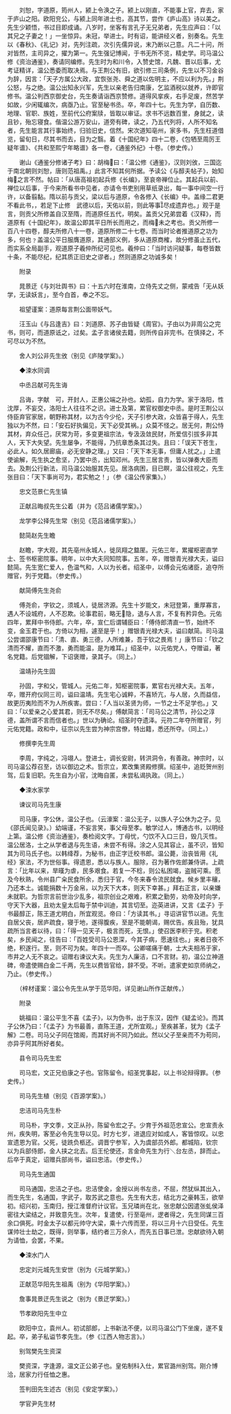 <!-- { "loadSidebar": true } -->
　　刘恕，字道原，筠州人，颍上令涣之子。颍上以刚直，不能事上官，弃去，家于庐山之阳。欧阳兖公，与颍上同年进士也，高其节，尝作《庐山高》诗以美之。先生少颖悟，书过目即成诵。八岁时，坐客有言孔子无兄弟者，先生应声曰：「以其兄之子妻之！」一坐惊异。未冠，举进士。时有诏，能讲经义者，别奏名。先生以《春秋》、《礼记》对，先列注疏，次引先儒异说，末乃断以己意。凡二十问，所对皆然，主司异之，擢为第一。先生强记博闻，于书无所不览，精史学。司马温公修《资治通鉴》，奏请同编修。先生时为和川令，入赞史馆，凡魏、晋以后事，尤考证精详，温公悉委而取决焉。与王荆公有旧，欲引修三司条例，先生以不习金谷为辞，因言：「天子方属公大政，宜恢张尧、舜之道以佐明主，不应以利为先。」荆公怒，与之绝。温公出知永兴军，先生以亲老告归南康，乞监酒税以就养，许即官修书。温公判西京御史台，先生奏请诣西京赞修。道得风挛疾，右手足废，然苦学如故，少闲辄编次，病亟乃止。官至秘书丞。卒，年四十七。先生为学，自历数、地理、官职、族姓，至前代公府案牍，皆取以审证。求书不远数百里，身就之，读且钞，殆忘寝食。偕温公游万安山，道旁有碑，读之，乃五代列将，人所不知名者，先生能言其行事始终，归验旧史，信然。宋次道知亳州，家多书，先生枉道借览，留旬日，尽其书而去，目为之翳。着《十国纪年》四十二卷，《包牺至周厉王疑年谱》、《共和至熙宁年略谱》各一卷，《通鉴外纪》十卷。（参史传。）

　　谢山《通鉴分修诸子考》曰：胡梅曰：「温公修《通鉴》，汉则刘攽，三国迄于南北朝则刘恕，唐则范祖禹。」此言不知其何所据。予读公《与醇夫帖子》，始知梅之言不然。帖曰：「从唐高祖初起兵修《长编》，至哀帝禅位止。其起兵以前、禅位以后事，于今来所看书中见者，亦请令书吏别用草纸录出，每一事中间空一行许，以备翦黏。隋以前与贡父，梁以后与道原，令各修入《长编》中。盖缘二君更不看此书，，若足下止修　武德以后，天佑以前，则此等事尽成遗弃也。」观于是言，则贡父所修盖自汉至隋，而道原任五代，明矣。盖贡父兄弟尝着《汉释》，而道原有《十国纪年》，故温公即其平日所长而用之，而梅未之考也。贡父所修一百八十四卷，醇夫所修八十一卷，道原所修二十七卷。而当时论者推道原之功为多，何也﹖盖温公平日服膺道原，其通部义例，多从道原商榷，故分修虽止五代，而实系全局副手，观道原子羲仲所纪可见也。羲仲曰：「当时访问疑事，每卷皆数十条，不能尽纪，纪其质正旧史之谬者。」然则道原之功诚多矣！

　　附录

　　晁景迂《与刘壮舆书》曰：十五六时在淮南，立侍先丈之侧，蒙戒告「无从妖学，无读妖言」，至今白首，奉之不忘。

　　祖望谨案：道原每言荆公面带妖气。

　　汪玉山《与吕逢吉》曰：刘道原、苏子由皆疑《周官》。子由以为非周公之完书，则可，而道原诋之，过矣。孟子言诸侯去籍，则所传自非完书。在慎择之，不可尽以为不然。

　　舍人刘公非先生攽（别见《庐陵学案》。）

　　◆涑水同调

　　中丞吕献可先生诲

　　吕诲，字献　可，开封人，正惠公端之孙也。幼孤，自力为学。家于洛阳，性沈厚，不妄交，洛阳士人往往不之识。进士及第，累官权御史中丞。是时王荆公以侍臣弃官家居，朝野称其材，以为古今少伦，天子引参大政，众皆喜于得人，先生独以为不然，曰：「安石好执偏见，天下必受其祸。」众莫不怪之。居无何，荆公恃其材，弃众任己，厌常为苛，多变更祖宗法，专汲汲敛民财，所爱信引拔多非其人，天下大失望。先生屡争，不能得，乃抗章悉条其过失。且曰：「误天下苍生，必此人。如久居廊庙，必无安静之理。」又曰：「天下本无事，但庸人扰之。」上遣使谕解，先生执之愈坚，乃罢中丞，出知邓州。先生三居言责，皆以弹奏大臣而去。及荆公行新法，司马温公始服其先见。居洛病困，目已瞑，温公往视之，先生张目曰：「天下事尚可为，君实勉之！」（参《温公传家集》。）

　　忠文范景仁先生镇

　　正献吕晦叔先生公着（并为《范吕诸儒学案》。）

　　龙学李公择先生常（别见《范吕诸儒学案》。）

　　懿简赵先生瞻

　　赵瞻，字大观，其先亳州永城人，徙凤翔之盩厔。元佑三年，累擢枢密直学士、签书枢密院事。明年，以中大夫同知院事。五年，卒，赠银青光禄大夫，谥曰懿简。先生宽仁爱人，色温气和，人以为长者。绍圣中，以傅会元佑诸臣，追夺所赠官，列于党籍。（参史传。）

　　献简傅先生尧俞

　　傅尧俞，字钦之，须城人，徒居济源。先生十岁能文，未冠登第，重厚寡言，遇人不设城府，人不忍欺。论事君前，略无隐，退与人言，不复有矜异色。元佑四年，累拜中书侍郎。六年，卒，宣仁后谓辅臣曰：「傅侍郎清直一节，始终不变，金玉君于也。方倚以为相，遽至是乎！」赠银青光禄大夫，谥曰献简。司马温公尝谓邵康节曰：「清、直、勇三德，人所难兼，吾于钦之畏焉！」康节曰：「钦之清而不耀，直而不激，勇而能温，是为难耳。」绍圣中，以元佑党人，夺赠谥，著名党籍。后党锢解，下诏褒赠，录其子。（同上。）

　　温靖孙先生固

　　孙固，字和父，管城人。元佑二年，知枢密院事，累官右光禄大夫。五年，卒，赠开府仪同三司，谥曰温靖。先生宅心诚粹，不喜矫亢，与人居，久而益信，故更历夷险而不为人所疾害。尝曰：「人当以圣贤为师，一节之士不足学也。」又曰：「以爱亲之心爱其君，则无不尽矣。」傅献简言：「司马公之清节，孙公之淳德，盖所谓不言而信者也。」世以为确论。绍圣时夺遗泽。元符二年夺所赠官，列元佑党籍。政和中，征宗以先生尝为神宗宫僚，特出籍，悉还所夺。（同上。）

　　修撰李先生周

　　李周，字纯之，冯翊人。登进士，调长安尉，转洪洞令，有善政。神宗时，以司马温公荐召至，访以御边之术。哲宗立，累改集贤殿修撰。绍圣中，追贬贺州别驾，后复旧职。先生自为小官，沈晦自匿，未尝私谒执政。（同上。）

　　◆涑水家学

　　谏议司马先生康

　　司马康，字公休，温公子也。（云濠案：温公无子，以族人子公休为之子。见《邵氏闻见录》。）幼端谨，不妄言笑，事父母至孝。敏学过人，博通古书，以明经上第。温公修《资治通鉴》，奏检阅文字。丁母忧，勺饮不入口三日，毁几灭性。温公居洛，士之从学者退与先生语，未尝不有得。涂之人见其容止，虽不识，皆知其为司马氏子也。以韩绛荐，为秘书，由正字迁校书郎。温公薨，治丧皆用《礼经》家法，不为世俗事。得遗恩，悉以与族人。服除，召为著作佐郎兼侍讲。上疏言：「比年以来，旱暵为虐，民多艰食。若复一不稔，则公私困竭，盗贼可乘。愿及今秋熟，令州县广籴民食所余，悉归于官，今冬来春令流民就食。候乡里丰穰，乃还本土。诚能捐数十万金帛，以为天下大本，则天下幸甚。」拜右正言，以亲嫌未就职。为哲宗言前世治少乱多，祖宗创业之艰难，积累之勤劳，劝帝及时向学，守天下大器，且劝太皇太后每于禁中训迪，其言切至。迩英进讲，又言《孟子》于书最醇正，陈王道尤明白，所宜观览。帝曰：「方读其书。」寻诏讲官节以进。先生自居父丧，居庐疏食，寝于地，遂得腹疾，至是不能朝谒，赐优告。疾且殆，犹具疏所当言者以待，曰：「得一见天子，极言而死，无恨。」使召医李积于兖。积老矣，乡民闻之，往告曰：「百姓受司马公恩深，今其子病，愿速往也。」来者日夜不绝，积遂行。至，则不可为矣。年四十一而卒。公卿嗟痛于朝，士大夫相吊于家，市井之人无不哀之。诏赠右谏议大夫。先生为人廉洁，口不言财。初，温公立神道碑，帝遣使赐白金二千两，先生以费皆官给，辞不受。不听。遣家吏如京师纳之，乃止。（参史传。）

　　（梓材谨案：温公令先生从学于范华阳，详见谢山所作正献传。）

　　附录

　　姚福曰：温公平生不喜《孟子》，以为伪书，出于东汉，因作《疑孟论》。而其子公休乃曰：「《孟子》为书最善，直陈王道，尤所宜观。」至疾甚革，犹为《孟子解》二卷。司马父子同在馆阁，而其好尚不同乃如此。然以父子至亲而不为苟同，亦异乎阿其所好者矣。

　　县令司马先生宏

　　司马宏，文正兄伯康之子也。官陈留令。绍圣党事起，以上书论辩得罪。（参史传。）

　　司马先生植（别见《百源学案》。）

　　忠洁司马先生朴

　　司马朴，字文季，文正从孙，陈留令宏之子。少育于外祖范忠宣公。忠宣责永州，疾失明，客至必令先生导以见。时方七岁，进退应对如成人，客皆惊叹。以忠宣遗恩为官。父死，徒跣负柩还。调晋宁参军，入为虞部员外郎。都城陷，钦宗　以为兵部侍郎，金人挟之北去。后王伦使还，言金命先生为行＼台左丞，辞而止。后卒于真定，诏赠兵部尚书，谥曰忠洁。（参史传。）

　　司马先生通国

　　司马通国，忠洁之子也。忠洁使金，金授以尚书左丞，不屈，然犹纵其出入，而生先生，名通国，字武子，取苏武之意也。先生有大志，结北方之豪韩玉，欲举初。绍兴初，玉南归，授江淮督府计议官。玉兄璘尚在北，张忠献公因遣张虬侯泽密往大梁结之，并致意先生。次年，复遣使，行至亳州，逻者得之，先生同谋三百余口俱死。时金太子以都元帅守大梁，乘十六传而至，将以三月十六日受任。先生谋帅壮士劫之，既得，则举事，结约者三万余人，而先五日事已泄。忠献欲待入朝为请恤，会罢，不果。

　　◆涑水门人

　　忠定刘元城先生安世（别为《元城学案》。）

　　正献范华阳先生祖禹（别为《华阳学案》。）

　　詹事晁景迂先生说之（别为《景迂学案》。）

　　节孝欧阳先生中立

　　欧阳中立，袁州人。初试部郎，上书新法不便，以司马温公门下坐废，遂不复起。卒，弟子私谥节孝先生。（参《江西人物志言》。）

　　别驾樊先生资深

　　樊资深，字逢源，温文正公弟子也。皇佑制科入仕，累官潞州别驾。刚介博洽，居家力行任恤之惠。

　　签判田先生述古（别见《安定学案》。）

　　学官尹先生材

